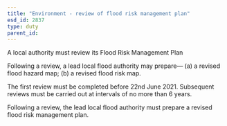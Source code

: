 ```yaml
---
title: "Environment - review of flood risk management plan"
esd_id: 2837
type: duty
parent_id:  
---
```


A local authority must review its Flood Risk Management Plan

Following a review, a lead local flood authority may prepare—
(a) a revised flood hazard map;
(b) a revised flood risk map.

The first review must be completed before 22nd June 2021.
Subsequent reviews must be carried out at intervals of no more than 6 years.

Following a review, the lead local flood authority must prepare a revised flood risk management plan.

